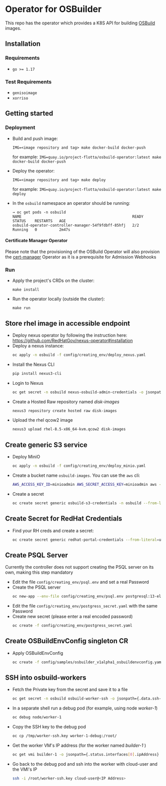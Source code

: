 # Operator for OSBuilder

This repo has the operator which provides a K8S API for building [OSBuild](https://www.osbuild.org/) images.

## Installation

### Requirements

- `go >= 1.17`

### Test Requirements
- `genisoimage`
- `xorriso`

## Getting started

### Deployment

- Build and push image:

    `IMG=<image repository and tag> make docker-build docker-push`

    for example: `IMG=quay.io/project-flotta/osbuild-operator:latest make docker-build docker-push`

- Deploy the operator:

    `IMG=<image repository and tag> make deploy`

    for example: `IMG=quay.io/project-flotta/osbuild-operator:latest make deploy`

- In the `osbuild` namespace an operator should be running:
  ```
  → oc get pods -n osbuild
  NAME                                                  READY   STATUS    RESTARTS   AGE
  osbuild-operator-controller-manager-54f9fdbff-85hfj   2/2     Running   0          2m47s
  ```

#### Certificate Manager Operator

Please note that the provisioning of the OSBuild Operator will also provision the [cert-manager](https://cert-manager.io/) Operator as it is a prerequisite for Admission Webhooks

### Run

- Apply the project's CRDs on the cluster:

  `make install`

- Run the operator locally (outside the cluster):

  `make run`

## Store rhel image in accessible endpoint
- Deploy nexus operator by following the instruction here: https://github.com/RedHatGov/nexus-operator#installation
- Deploy a nexus instance:
  ```bash
  oc apply -n osbuild -f config/creating_env/deploy_nexus.yaml
  ```
- Install the Nexus CLI
  ```bash
  pip install nexus3-cli
  ```
- Login to Nexus
  ```bash
  oc get secret -n osbuild nexus-osbuild-admin-credentials -o jsonpath={.data.password} | base64 -d | xargs nexus3 login --url https://nexus-osbuild-osbuild.apps.my-cluster.example.com --no-x509_verify --username admin --password
  ```
- Create a Hosted Raw repository named _disk-images_
  ```bash
  nexus3 repository create hosted raw disk-images
  ```
- Upload the rhel qcow2 image
  ```bash
  nexus3 upload rhel-8.5-x86_64-kvm.qcow2 disk-images
  ```

## Create generic S3 service
- Deploy MiniO
  ```bash
  oc apply -n osbuild -f config/creating_env/deploy_minio.yaml
  ```
- Create a bucket name `osbuild-images`. You can use the `aws` cli:
  ```bash
  AWS_ACCESS_KEY_ID=minioadmin AWS_SECRET_ACCESS_KEY=minioadmin aws --endpoint-url https://minio-s3-osbuild.apps.my-cluster.example.com --no-verify-ssl s3 mb s3://osbuild-images
  ```
- Create a secret
  ```bash
  oc create secret generic osbuild-s3-credentials -n osbuild --from-literal=access-key-id=minioadmin --from-literal=secret-access-key=minioadmin
  ```

## Create Secret for RedHat Credentials
- Find your RH creds and create a secret:
  ```bash
  oc create secret generic redhat-portal-credentials --from-literal=username=<USERNAME> --from-literal=password=<PASSWORD>
  ```

## Create PSQL Server
Currently the controller does not support creating the PSQL server on its own, making this step mandatory
- Edit the file `config/creating_env/psql.env` and set a real Password
- Create the PSQL server
  ```bash
  oc new-app --env-file config/creating_env/psql.env postgresql:13-el8 -n osbuild
  ```
- Edit the file `config/creating_env/postgress_secret.yaml` with the same Password
- Create new secret (please enter a real encoded password)
  ```bash
  oc create -f config/creating_env/postgress_secret.yaml
  ```

## Create OSBuildEnvConfig singleton CR
- Apply OSBuildEnvConfig
  ```bash
  oc create -f config/samples/osbuilder_v1alpha1_osbuildenvconfig.yaml
  ```

## SSH into osbuild-workers
- Fetch the Private key from the secret and save it to a file
  ```bash
  oc get secret -n osbuild osbuild-worker-ssh -o jsonpath={.data.ssh-privatekey} | base64 -d > /tmp/worker-ssh.key
  ```
- In a separate shell run a debug pod (for example, using node _worker-1_)
  ```bash
  oc debug node/worker-1
  ```
- Copy the SSH key to the debug pod
  ```bash
  oc cp /tmp/worker-ssh.key worker-1-debug:/root/
  ```
- Get the worker VM's IP address (for the worker named _builder-1_ )
  ```bash
  oc get vmi builder-1 -o jsonpath={.status.interfaces[0].ipAddress}
  ```
- Go back to the debug pod and ssh into the worker with cloud-user and the VMI's IP
  ```bash
  ssh -i /root/worker-ssh.key cloud-user@<IP Address>
  ```
